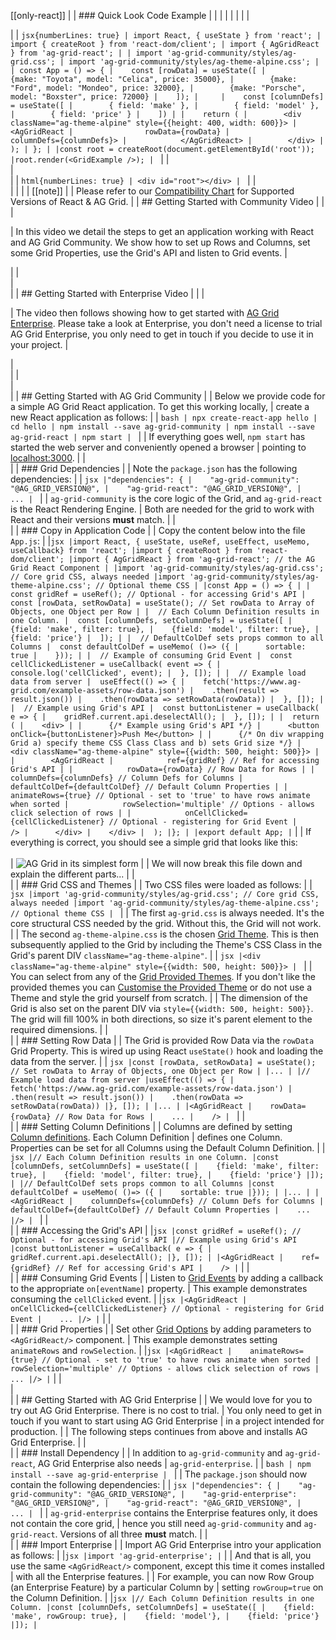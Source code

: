 [[only-react]]
|
| ### Quick Look Code Example
|
|<tabs>
|
| <tabs-links>
| <open-in-cta type="stackblitz" href="https://stackblitz.com/edit/ag-grid-react-hello-world" />
| </tabs-links>
|
|<div tab-label="index.js">
|
| ```jsx{numberLines: true}
| import React, { useState } from 'react';
| import { createRoot } from 'react-dom/client';
| import { AgGridReact } from 'ag-grid-react';
|
| import 'ag-grid-community/styles/ag-grid.css';
| import 'ag-grid-community/styles/ag-theme-alpine.css';
|
| const App = () => {
|    const [rowData] = useState([
|        {make: "Toyota", model: "Celica", price: 35000},
|        {make: "Ford", model: "Mondeo", price: 32000},
|        {make: "Porsche", model: "Boxster", price: 72000}
|    ]);
|    
|    const [columnDefs] = useState([
|        { field: 'make' },
|        { field: 'model' },
|        { field: 'price' }
|    ])
|
|    return (
|        <div className="ag-theme-alpine" style={{height: 400, width: 600}}>
|            <AgGridReact
|                rowData={rowData}
|                columnDefs={columnDefs}>
|            </AgGridReact>
|        </div>
|    );
| };
|
|const root = createRoot(document.getElementById('root'));
|root.render(<GridExample />);
| ```
|
|</div>
|<div tab-label="index.html">
|
| ```html{numberLines: true}
| <div id="root"></div>
| ```
|
|</div>
|
|</tabs>
|
| [[note]]
| | Please refer to our [Compatibility Chart](/react-compatibility) for Supported Versions of React & AG Grid.
|
| ## Getting Started with Community Video
|
| <video-section id="Pr__B6HM_s4" title="Video Tutorial for Getting Started with AG Grid Community">
| <p>
|     In this video we detail the steps to get an application working with React and AG Grid Community. We show how to set up Rows and Columns, set some Grid Properties, use the Grid's API and listen to Grid events.
| </p>
| </video-section>
| <br/>
| <br/>
|
| ## Getting Started with Enterprise Video
|
| <video-section id="pKUhYE1VTP4" title="Getting Started with AG Grid Enterprise">
| <p>
|     The video then follows showing how to get started with <a href="../licensing/">AG Grid Enterprise</a>. Please take a look at Enterprise, you don't need a license to trial AG Grid Enterprise, you only need to get in touch if you decide to use it in your project.
| </p>
| <br/>
| </video-section>
| <br/>
| <br/>
|
| ## Getting Started with AG Grid Community
|
| Below we provide code for a simple AG Grid React application. To get this working locally,
| create a new React application as follows:
|
| ```bash
| npx create-react-app hello
| cd hello
| npm install --save ag-grid-community
| npm install --save ag-grid-react
| npm start
| ```
|
| If everything goes well, `npm start` has started the web server and conveniently opened a browser
| pointing to [localhost:3000](http://localhost:3000).
|
| <br/>
|
| ### Grid Dependencies
|
| Note the `package.json` has the following dependencies:
|
| ```jsx
|"dependencies": {
|    "ag-grid-community": "@AG_GRID_VERSION@",
|    "ag-grid-react": "@AG_GRID_VERSION@",
|    ...
| ```
|
| `ag-grid-community` is the core logic of the Grid, and `ag-grid-react` is the React Rendering Engine.
| Both are needed for the grid to work with React and their versions <b>must</b> match.
|
| <br/>
|
| ### Copy in Application Code
|
| Copy the content below into the file `App.js`:
|
|```jsx
|import React, { useState, useRef, useEffect, useMemo, useCallback} from 'react';
|import { createRoot } from 'react-dom/client';
|import { AgGridReact } from 'ag-grid-react'; // the AG Grid React Component
|
|import 'ag-grid-community/styles/ag-grid.css'; // Core grid CSS, always needed
|import 'ag-grid-community/styles/ag-theme-alpine.css'; // Optional theme CSS
|
|const App = () => {
|
|  const gridRef = useRef(); // Optional - for accessing Grid's API
|  const [rowData, setRowData] = useState(); // Set rowData to Array of Objects, one Object per Row
|
|  // Each Column Definition results in one Column.
|  const [columnDefs, setColumnDefs] = useState([
|    {field: 'make', filter: true},
|    {field: 'model', filter: true},
|    {field: 'price'}
|  ]);
|
|  // DefaultColDef sets props common to all Columns
|  const defaultColDef = useMemo( ()=> ({
|      sortable: true
|    }));
|
|  // Example of consuming Grid Event
|  const cellClickedListener = useCallback( event => {
|    console.log('cellClicked', event);
|  }, []);
|
|  // Example load data from server
|  useEffect(() => {
|    fetch('https://www.ag-grid.com/example-assets/row-data.json')
|    .then(result => result.json())
|    .then(rowData => setRowData(rowData))
|  }, []);
|
|  // Example using Grid's API
|  const buttonListener = useCallback( e => {
|    gridRef.current.api.deselectAll();
|  }, []);
|
|  return (
|    <div>
|
|      {/* Example using Grid's API */}
|      <button onClick={buttonListener}>Push Me</button>
|
|      {/* On div wrapping Grid a) specify theme CSS Class Class and b) sets Grid size */}
|      <div className="ag-theme-alpine" style={{width: 500, height: 500}}>
|
|        <AgGridReact
|            ref={gridRef} // Ref for accessing Grid's API
|
|            rowData={rowData} // Row Data for Rows
|
|            columnDefs={columnDefs} // Column Defs for Columns
|            defaultColDef={defaultColDef} // Default Column Properties
|
|            animateRows={true} // Optional - set to 'true' to have rows animate when sorted
|            rowSelection='multiple' // Options - allows click selection of rows
|
|            onCellClicked={cellClickedListener} // Optional - registering for Grid Event
|            />
|      </div>
|    </div>
|  );
|};
|
|export default App;
|```
|
| If everything is correct, you should see a simple grid that looks like this:<br/><br/>
| ![AG Grid in its simplest form](resources/step1.png)
|
| We will now break this file down and explain the different parts...
|
| <br/>
|
| ### Grid CSS and Themes
|
| Two CSS files were loaded as follows:
|
| ```jsx
|import 'ag-grid-community/styles/ag-grid.css'; // Core grid CSS, always needed
|import 'ag-grid-community/styles/ag-theme-alpine.css'; // Optional theme CSS
| ```
|
| The first `ag-grid.css` is always needed. It's the core structural CSS needed by the grid. Without this, the Grid will not work.
|
| The second `ag-theme-alpine.css` is the chosen [Grid Theme](/themes/). This is then subsequently applied to the Grid by including the Theme's CSS Class in the Grid's parent DIV `className="ag-theme-alpine"`.
|
| ```jsx
|<div className="ag-theme-alpine" style={{width: 500, height: 500}}>
| ```
|
| You can select from any of the [Grid Provided Themes](/themes/). If you don't like the provided themes you can [Customise the Provided Theme](/themes/) or do not use a Theme and style the grid yourself from scratch.
|
| The dimension of the Grid is also set on the parent DIV via `style={{width: 500, height: 500}}`. The grid will fill 100% in both directions, so size it's parent element to the required dimensions.
|
| <br/>
|
| ### Setting Row Data
|
| The Grid is provided Row Data via the `rowData` Grid Property. This is wired up using React `useState()` hook and loading the data from the server.
|
| ```jsx
|const [rowData, setRowData] = useState(); // Set rowData to Array of Objects, one Object per Row
|
|...
|
|// Example load data from server
|useEffect(() => {
|    fetch('https://www.ag-grid.com/example-assets/row-data.json')
|    .then(result => result.json())
|    .then(rowData => setRowData(rowData))
|}, []);
|
|...
|
|<AgGridReact
|    rowData={rowData} // Row Data for Rows
|    ...
|    />
| ```
|
| <br/>
|
| ### Setting Column Definitions
|
| Columns are defined by setting [Column definitions](/column-definitions/). Each Column Definition
| defines one Column. Properties can be set for all Columns using the Default Column Definition.
|
| ```jsx
|// Each Column Definition results in one Column.
|const [columnDefs, setColumnDefs] = useState([
|    {field: 'make', filter: true},
|    {field: 'model', filter: true},
|    {field: 'price'}
|]);
|
|// DefaultColDef sets props common to all Columns
|const defaultColDef = useMemo( ()=> ({
|    sortable: true
|}));
|
|...
|
|<AgGridReact
|    columnDefs={columnDefs} // Column Defs for Columns
|    defaultColDef={defaultColDef} // Default Column Properties
|    ...
|/>
| ```
|
| <br/>
|
| ### Accessing the Grid's API
|
|```jsx
|const gridRef = useRef(); // Optional - for accessing Grid's API
|// Example using Grid's API
|const buttonListener = useCallback( e => {
|    gridRef.current.api.deselectAll();
|}, []);
|
|<AgGridReact
|    ref={gridRef} // Ref for accessing Grid's API
|    />
|```
|
| <br/>
|
| ### Consuming Grid Events
|
| Listen to [Grid Events](/grid-events/) by adding a callback to the appropriate `on[eventName]` property.
| This example demonstrates consuming the `cellClicked` event.
|
|```jsx
|<AgGridReact
|    onCellClicked={cellClickedListener} // Optional - registering for Grid Event
|    ...
|/>
|```
|
| <br/>
|
| ### Grid Properties
|
| Set other [Grid Options](/grid-options/) by adding parameters to `<AgGridReact/>` component.
| This example demonstrates setting `animateRows` and `rowSelection`.
|
|```jsx
|<AgGridReact
|    animateRows={true} // Optional - set to 'true' to have rows animate when sorted
|    rowSelection='multiple' // Options - allows click selection of rows
|    ...
|/>
|```
|
| <br/>
| <br/>
|
| ## Getting Started with AG Grid Enterprise
|
| We would love for you to try out AG Grid Enterprise. There is no cost to trial.
| You only need to get in touch if you want to start using AG Grid Enterprise
| in a project intended for production.
|
| The following steps continues from above and installs AG Grid Enterprise.
|
| <br/>
|
| ### Install Dependency
|
| In addition to `ag-grid-community` and `ag-grid-react`, AG Grid Enterprise also needs
| `ag-grid-enterprise`.
|
| ```bash
| npm install --save ag-grid-enterprise
| ```
|
| The `package.json` should now contain the following dependencies:
|
| ```jsx
|"dependencies": {
|    "ag-grid-community": "@AG_GRID_VERSION@",
|    "ag-grid-enterprise": "@AG_GRID_VERSION@",
|    "ag-grid-react": "@AG_GRID_VERSION@",
|    ...
| ```
|
| `ag-grid-enterprise` contains the Enterprise features only, it does not contain the core grid,
| hence you still need `ag-grid-community` and `ag-grid-react`. Versions of all three <b>must</b> match.
|
| <br/>
|
| ### Import Enterprise
|
| Import AG Grid Enterprise intro your application as follows:
|
|```jsx
|import 'ag-grid-enterprise';
|```
|
| And that is all, you use the same `<AgGridReact/>` component, except this time it comes installed
| with all the Enterprise features.
|
| For example, you can now Row Group (an Enterprise Feature) by a particular Column by
| setting `rowGroup=true` on the Column Definition.
|
|```jsx
|// Each Column Definition results in one Column.
|const [columnDefs, setColumnDefs] = useState([
|    {field: 'make', rowGroup: true},
|    {field: 'model'},
|    {field: 'price'}
|]);
|```

